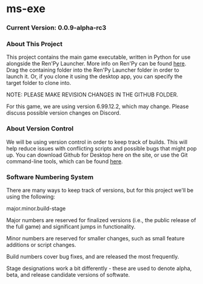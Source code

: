 # ms-exe

### Current Version: 0.0.9-alpha-rc3

### About This Project

This project contains the main game executable, written in Python for use alongside the Ren'Py Launcher. More info on Ren'Py can be found [here](https://www.renpy.org/). Drag the containing folder into the Ren'Py Launcher folder in order to launch it. Or, if you clone it using the desktop app, you can specify the target folder to clone into.

NOTE: PLEASE MAKE REVISION CHANGES IN THE GITHUB FOLDER.

For this game, we are using version 6.99.12.2, which may change. Please discuss possible version changes on Discord.

### About Version Control

We will be using version control in order to keep track of builds. This will help reduce issues with conflicting scripts and possible bugs that might pop up. You can download Github for Desktop here on the site, or use the Git command-line tools, which can be found [here](https://git-scm.com/).

### Software Numbering System

There are many ways to keep track of versions, but for this project we'll be using the following:

major.minor.build-stage

Major numbers are reserved for finalized versions (i.e., the public release of the full game) and significant jumps in functionality.

Minor numbers are reserved for smaller changes, such as small feature additions or script changes.

Build numbers cover bug fixes, and are released the most frequently.

Stage designations work a bit differently - these are used to denote alpha, beta, and release candidate versions of softwate.
